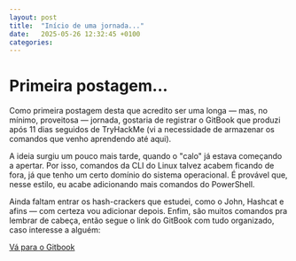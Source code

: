 ```yaml
---
layout: post
title:  "Início de uma jornada..."
date:   2025-05-26 12:32:45 +0100
categories:
---
```


# Primeira postagem...
Como primeira postagem desta que acredito ser uma longa — mas, no mínimo, proveitosa — jornada, gostaria de registrar o GitBook que produzi após 11 dias seguidos de TryHackMe (vi a necessidade de armazenar os comandos que venho aprendendo até aqui).

A ideia surgiu um pouco mais tarde, quando o "calo" já estava começando a apertar. Por isso, comandos da CLI do Linux talvez acabem ficando de fora, já que tenho um certo domínio do sistema operacional. É provável que, nesse estilo, eu acabe adicionando mais comandos do PowerShell.

Ainda faltam entrar os hash-crackers que estudei, como o John, Hashcat e afins — com certeza vou adicionar depois. Enfim, são muitos comandos pra lembrar de cabeça, então segue o link do GitBook com tudo organizado, caso interesse a alguém:

[Vá para o Gitbook](https://anotacoes-do-imperador.gitbook.io/comandos-pentesting)
